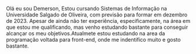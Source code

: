 Olá eu sou Demerson, Estou cursando Sistemas de Informação na Universidade Salgado de Oliveira, com previsão para formar em dezembro de 2023. Apesar de ainda não ter experiência, especificamente, na área em que estou me qualificando, mas venho estudando bastante para conseguir alcançar os meu objetivos.Atualmete estou estudando na area da programação voltada para front-end, onde me indentifico muito  e gosto bastante.
